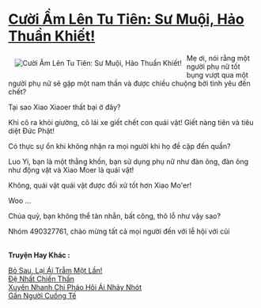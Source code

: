 <a href="https://truyentiki.com/cuoi-am-len-tu-tien-su-muoi-hao-thuan-khiet.30382/" title="Cười Ầm Lên Tu Tiên: Sư Muội, Hảo Thuần Khiết!"><h1>Cười Ầm Lên Tu Tiên: Sư Muội, Hảo Thuần Khiết!</h1></a><div style="display:table"><img align="right" style="float: left; padding: 10px;" src="https://truyentiki.com/a/img/str/src/30382.jpg" alt="Cười Ầm Lên Tu Tiên: Sư Muội, Hảo Thuần Khiết!">Mẹ ơi, nói rằng một người phụ nữ tốt bụng vượt qua một người phụ nữ sẽ gặp một nam thần và được chiều chuộng bởi tình yêu đến chết? <p></p> Tại sao Xiao Xiaoer thất bại ở đây? <p></p> Khi cô ra khỏi giường, cô lái xe giết chết con quái vật! Giết nàng tiên và tiêu diệt Đức Phật! <p></p> Có thực sự ổn khi không nhận ra mọi người khi họ đề cập đến quần? <p></p> Luo Yi, bạn là một thằng khốn, bạn sử dụng phụ nữ như đàn ông, đàn ông như động vật và Xiao Moer là quái vật! <p></p> Không, quái vật quái vật được đối xử tốt hơn Xiao Mo&#39;er! <p></p> Woo ... <p></p> Chúa quỷ, bạn không thể tàn nhẫn, bất công, thô lỗ như vậy sao? <p></p> Nhóm 490327761, chào mừng tất cả mọi người đến với lễ hội với củi</div><p><br><b>Truyện Hay Khác :</b></p><a href="https://truyentiki.com/bo-sau-lai-ai-tram-mot-lan.30381/" alt="Bỏ Sau, Lại Ái Trẫm Một Lần!">Bỏ Sau, Lại Ái Trẫm Một Lần!</a><br/><a href="https://github.com/nownovels/top500/tree/master/truyenhay/33918/" alt="Đệ Nhất Chiến Thần">Đệ Nhất Chiến Thần</a><br/><a href="https://github.com/nownovels/truyenhay/tree/master/truyenhay/30662/README.md" alt="Xuyên Nhanh Chi Pháo Hôi Ái Nhảy Nhót">Xuyên Nhanh Chi Pháo Hôi Ái Nhảy Nhót</a><br/><a href="https://truyentiki.wordpress.com/2020/06/08/gan-nguoi-cuong-te/" alt="Gần Người Cuồng Tế">Gần Người Cuồng Tế</a><br/>